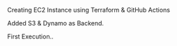 Creating EC2 Instance using Terraform & GitHub Actions

Added S3 & Dynamo as Backend.

First Execution..
